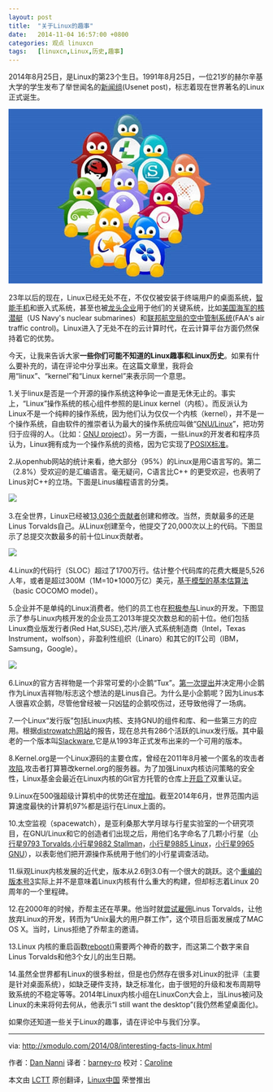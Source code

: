 ```yaml
---
layout: post
title:	"关于Linux的趣事"
date:	2014-11-04 16:57:00 +0800 
categories:	观点 linuxcn 
tags:	[linuxcn,Linux,历史,趣事]
---
```



2014年8月25日，是Linux的第23个生日。1991年8月25日，一位21岁的赫尔辛基大学的学生发布了举世闻名的[新闻组](https://groups.google.com/forum/message/raw?msg=comp.os.minix/dlNtH7RRrGA/SwRavCzVE7gJ)(Usenet post)，标志着现在世界著名的Linux正式诞生。


![](/Asserts/Images/album/201411/04/165701d0pvnyuocpuya3pp.jpg)


23年以后的现在，Linux已经无处不在，不仅仅被安装于终端用户的桌面系统，[智能手机](http://developer.android.com/about/index.html)和嵌入式系统，甚至也被[龙头企业](http://fortune.com/2013/05/06/how-linux-conquered-the-fortune-500/)用于他们的关键系统，比如[美国海军的核潜艇](http://www.linuxjournal.com/article/7789)（US Navy's nuclear submarines）和[联邦航空局的空中管制系统](http://fcw.com/Articles/2006/05/01/FAA-manages-air-traffic-with-Linux.aspx)(FAA's air traffic control)。Linux进入了无处不在的云计算时代，在云计算平台方面仍然保持着它的优势。


今天，让我来告诉大家**一些你们可能不知道的Linux趣事和Linux历史**。如果有什么要补充的，请在评论中分享出来。在这篇文章里，我将会用“linux”、“kernel”和“Linux kernel”来表示同一个意思。


1.关于linux是否是一个开源的操作系统这种争论一直是无休无止的。事实上，“Linux”操作系统的核心组件参照的是Linux kernel（内核）。而反派认为Linux不是一个纯粹的操作系统，因为他们认为仅仅一个内核（kernel），并不是一个操作系统，自由软件的推崇者认为最大的操作系统应叫做“[GNU/Linux](http://www.gnu.org/gnu/why-gnu-linux.html)”，把功劳归于应得的人。（比如：[GNU project](http://www.gnu.org/gnu/gnu-history.html)）。另一方面，一些Linux的开发者和程序员认为，Linux拥有成为一个操作系统的资格，因为它实现了[POSIX标准](http://en.wikipedia.org/wiki/POSIX)。


2.从openhub网站的统计来看，绝大部分（95%）的Linux是用C语言写的。第二（2.8%）受欢迎的是汇编语言。毫无疑问，C语言比C++ 的更受欢迎，也表明了Linus对C++的立场。下面是Linus编程语言的分类。


[![](https://camo.githubusercontent.com/9e6eb328ad88e62fb26fa473af5c3eef9c9707d0/68747470733a2f2f6661726d342e737461746963666c69636b722e636f6d2f333834352f31353032353333323132315f303535636665336132635f7a2e6a7067)](https://camo.githubusercontent.com/9e6eb328ad88e62fb26fa473af5c3eef9c9707d0/68747470733a2f2f6661726d342e737461746963666c69636b722e636f6d2f333834352f31353032353333323132315f303535636665336132635f7a2e6a7067)


3.在全世界，Linux已经被[13,036个贡献者](https://www.openhub.net/p/linux/contributors/summary)创建和修改。当然，贡献最多的还是Linus Torvalds自己。从Linux创建至今，他提交了20,000次以上的代码。下图显示了总提交次数最多的前十位Linux贡献者。


[![](https://camo.githubusercontent.com/0136d1435a14c0b4eee8e538947a49c01602a604/68747470733a2f2f6661726d342e737461746963666c69636b722e636f6d2f333833372f31343834313738363833385f376135303632356639645f622e6a7067)](https://camo.githubusercontent.com/0136d1435a14c0b4eee8e538947a49c01602a604/68747470733a2f2f6661726d342e737461746963666c69636b722e636f6d2f333833372f31343834313738363833385f376135303632356639645f622e6a7067)


4.Linux的代码行（SLOC）超过了1700万行。估计整个代码库的花费大概是5,526人年，或者是超过300M（1M=10\*1000万亿）美元，[基于模型的基本估算法](https://www.openhub.net/p/linux/estimated_cost)（basic COCOMO model）。


5.企业并不是单纯的Linux消费者。他们的员工也在[积极参与](http://www.linuxfoundation.org/publications/linux-foundation/who-writes-linux-2013)Linux的开发。下图显示了参与Linux内核开发的企业员工2013年提交次数总和的前十位。他们包括Linux商业版发行者(Red Hat,SUSE),芯片/嵌入式系统制造商（Intel，Texas Instrument，wolfson），非盈利性组织（Linaro）和其它的IT公司（IBM，Samsung，Google）。


[![](https://camo.githubusercontent.com/2a9e87658a2fc4011ea7782be0ce0fd8f853e9bc/68747470733a2f2f6661726d362e737461746963666c69636b722e636f6d2f353537332f31343834313835363432375f613561313832383234355f6f2e706e67)](https://camo.githubusercontent.com/2a9e87658a2fc4011ea7782be0ce0fd8f853e9bc/68747470733a2f2f6661726d362e737461746963666c69636b722e636f6d2f353537332f31343834313835363432375f613561313832383234355f6f2e706e67)


6.Linux的官方吉祥物是一个非常可爱的小企鹅“Tux”。[第一次提出](http://www.sjbaker.org/wiki/index.php?title=The_History_of_Tux_the_Linux_Penguin)并决定用小企鹅作为Linux吉祥物/标志这个想法的是Linus自己。为什么是小企鹅呢？因为Linus本人很喜欢企鹅，尽管他曾经被一只凶猛的企鹅咬伤过，还导致他得了一场病。


7.一个Linux“发行版”包括Linux内核、支持GNU的组件和库、和一些第三方的应用。根据[distrowatch网站](http://distrowatch.com/search.php?ostype=All&category=All&origin=All&basedon=All&notbasedon=None&desktop=All&architecture=All&status=Active)的报告，现在总共有286个活跃的Linux发行版。其中最老的一个版本叫[Slackware](http://www.slackware.com/info/),它是从1993年正式发布出来的一个可用的版本。


8.Kernel.org是一个Linux源码的主要仓库，曾经在2011年8月被一个匿名的攻击者[攻陷](http://pastebin.com/BKcmMd47),攻击者打算篡改kernel.org的服务器。为了加强Linux内核访问策略的安全性，Linux基金会最近在Linux内核的Git官方托管的仓库上[开启了](http://www.linux.com/news/featured-blogs/203-konstantin-ryabitsev/784544-linux-kernel-git-repositories-add-2-factor-authentication)双重认证。


9.Linux在500强超级计算机中的优势还在[增加](http://www.top500.org/statistics/details/osfam/1)。截至2014年6月，世界范围内运算速度最快的计算机97%都是运行在Linux上面的。


10.太空监视（spacewatch），是亚利桑那大学月球与行星实验室的一个研究项目，在GNU/Linux和它的创造者们出现之后，用他们名字命名了几颗小行星（[小行星9793 Torvalds](http://ssd.jpl.nasa.gov/sbdb.cgi?sstr=9793),[小行星9882 Stallman](http://ssd.jpl.nasa.gov/sbdb.cgi?sstr=9882)，[小行星9885 Linux](http://ssd.jpl.nasa.gov/sbdb.cgi?sstr=9885)，[小行星9965 GNU](http://ssd.jpl.nasa.gov/sbdb.cgi?sstr=9965)），以表彰他们把开源操作系统用于他们的小行星调查活动。


11.纵观Linux内核发展的近代史，版本从2.6到3.0有一个很大的跳跃。这个[重编的版本号3](https://lkml.org/lkml/2011/5/29/204)实际上并不是意味着Linux内核有什么重大的构建，但却标志着Linux 20周年的一个里程碑。


12.在2000年的时候，乔帮主还在苹果。他当时就[尝试雇佣](http://www.wired.com/2012/03/mr-linux/2/)Linus Torvalds，让他放弃Linux的开发，转而为“Unix最大的用户群工作”，这个项目后面发展成了MAC OS X。当时，Linus拒绝了乔帮主的邀请。


13.Linux 内核的重启函数[reboot()](http://lxr.free-electrons.com/source/kernel/reboot.c#L199)需要两个神奇的数字，而这第二个数字来自Linus Torvalds和他3个女儿的出生日期。


14.虽然全世界都有Linux的很多粉丝，但是也仍然存在很多对Linux的批评（主要是针对桌面系统），如缺乏硬件支持，缺乏标准化，由于很短的升级和发布周期导致系统的不稳定等等。2014年Linux内核小组在LinuxCon大会上，当Linus被问及Linux的未来将何去何从，他表示“I still want the desktop”(我仍然希望桌面化)。


如果你还知道一些关于Linux的趣事，请在评论中与我们分享。




---


via: <http://xmodulo.com/2014/08/interesting-facts-linux.html>


作者：[Dan Nanni](http://xmodulo.com/author/nanni) 译者：[barney-ro](https://github.com/barney-ro) 校对：[Caroline](https://github.com/carolinewuyan)


本文由 [LCTT](https://github.com/LCTT/TranslateProject) 原创翻译，[Linux中国](http://linux.cn/) 荣誉推出
